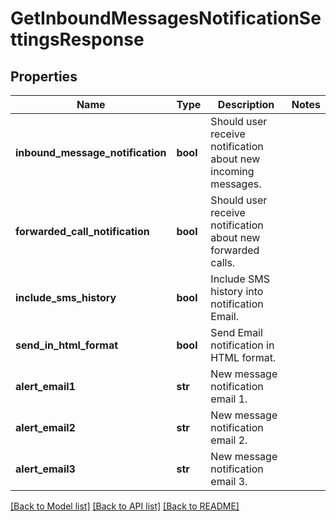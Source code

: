 # GetInboundMessagesNotificationSettingsResponse

## Properties
Name | Type | Description | Notes
------------ | ------------- | ------------- | -------------
**inbound_message_notification** | **bool** | Should user receive notification about new incoming messages. | 
**forwarded_call_notification** | **bool** | Should user receive notification about new forwarded calls. | 
**include_sms_history** | **bool** | Include SMS history into notification Email. | 
**send_in_html_format** | **bool** | Send Email notification in HTML format. | 
**alert_email1** | **str** | New message notification email 1. | 
**alert_email2** | **str** | New message notification email 2. | 
**alert_email3** | **str** | New message notification email 3. | 

[[Back to Model list]](../README.md#documentation-for-models) [[Back to API list]](../README.md#documentation-for-api-endpoints) [[Back to README]](../README.md)


